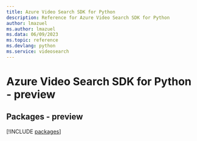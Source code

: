 ```yaml
---
title: Azure Video Search SDK for Python
description: Reference for Azure Video Search SDK for Python
author: lmazuel
ms.author: lmazuel
ms.data: 06/09/2023
ms.topic: reference
ms.devlang: python
ms.service: videosearch
---
```

# Azure Video Search SDK for Python - preview
## Packages - preview
[!INCLUDE [packages](video-search-index.md)]